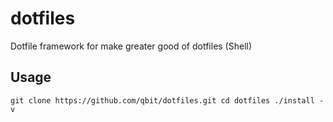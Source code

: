 dotfiles
========

Dotfile framework for make greater good of dotfiles (Shell)


## Usage ##
`
git clone https://github.com/qbit/dotfiles.git
cd dotfiles
./install -v
`
